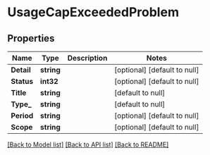 # UsageCapExceededProblem

## Properties
Name | Type | Description | Notes
------------ | ------------- | ------------- | -------------
**Detail** | **string** |  | [optional] [default to null]
**Status** | **int32** |  | [optional] [default to null]
**Title** | **string** |  | [default to null]
**Type_** | **string** |  | [default to null]
**Period** | **string** |  | [optional] [default to null]
**Scope** | **string** |  | [optional] [default to null]

[[Back to Model list]](../README.md#documentation-for-models) [[Back to API list]](../README.md#documentation-for-api-endpoints) [[Back to README]](../README.md)

